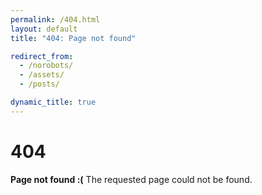 ```yaml
---
permalink: /404.html
layout: default
title: "404: Page not found"

redirect_from:
  - /norobots/
  - /assets/
  - /posts/

dynamic_title: true
---
```


# 404
**Page not found :(**
The requested page could not be found.

